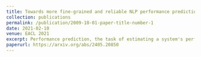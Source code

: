 ```yaml
---
title: Towards more fine-grained and reliable NLP performance prediction
collection: publications
permalink: /publication/2009-10-01-paper-title-number-1
date: 2021-02-10 
venue: EACL 2021
excerpt: Performance prediction, the task of estimating a system's performance without performing experiments, allows us to reduce the experimental burden caused by the combinatorial explosion of different datasets, languages, tasks, and models. We perform an analysis of four types of NLP tasks, and both demonstrate the feasibility of fine-grained performance prediction and the necessity to perform reliability analysis for performance prediction methods in the future.
paperurl: https://arxiv.org/abs/2405.20850
---
```

